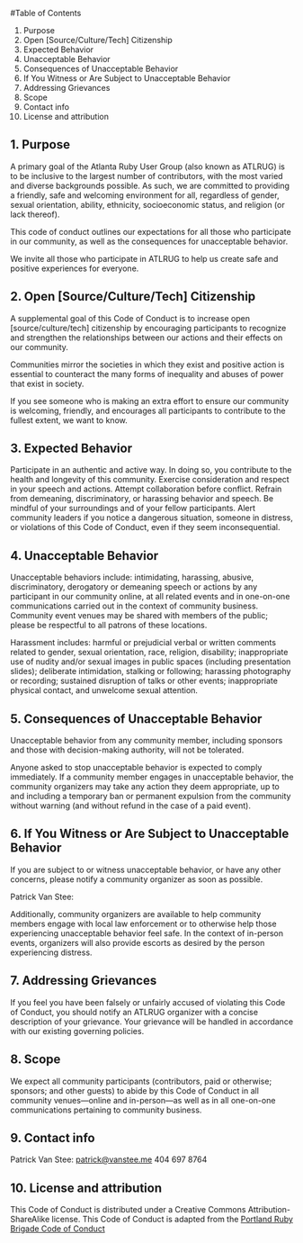 #Table of Contents
1. Purpose
2. Open [Source/Culture/Tech] Citizenship
3. Expected Behavior
4. Unacceptable Behavior
5. Consequences of Unacceptable Behavior
6. If You Witness or Are Subject to Unacceptable Behavior
7. Addressing Grievances
8. Scope
9. Contact info
10. License and attribution


## 1. Purpose

A primary goal of the Atlanta Ruby User Group (also known as ATLRUG) is to be inclusive to the largest number of contributors, with the most varied and diverse backgrounds possible. As such, we are committed to providing a friendly, safe and welcoming environment for all, regardless of gender, sexual orientation, ability, ethnicity, socioeconomic status, and religion (or lack thereof).

This code of conduct outlines our expectations for all those who participate in our community, as well as the consequences for unacceptable behavior.

We invite all those who participate in ATLRUG to help us create safe and positive experiences for everyone.

## 2.‎ ‏Open [Source/Culture/Tech] Citizenship

A supplemental goal of this Code of Conduct is to increase open [source/culture/tech] citizenship by encouraging participants to recognize and strengthen the relationships between our actions and their effects on our community.

Communities mirror the societies in which they exist and positive action is essential to counteract the many forms of inequality and abuses of power that exist in society.

If you see someone who is making an extra effort to ensure our community is welcoming, friendly, and encourages all participants to contribute to the fullest extent, we want to know.

## 3.‎ ‏Expected Behavior

Participate in an authentic and active way. In doing so, you contribute to the health and longevity of this community.
Exercise consideration and respect in your speech and actions.
Attempt collaboration before conflict.
Refrain from demeaning, discriminatory, or harassing behavior and speech.
Be mindful of your surroundings and of your fellow participants. Alert community leaders if you notice a dangerous situation, someone in distress, or violations of this Code of Conduct, even if they seem inconsequential.

## 4.‎ ‏Unacceptable Behavior

Unacceptable behaviors include: intimidating, harassing, abusive, discriminatory, derogatory or demeaning speech or actions by any participant in our community online, at all related events and in one-on-one communications carried out in the context of community business. Community event venues may be shared with members of the public; please be respectful to all patrons of these locations.

Harassment includes: harmful or prejudicial verbal or written comments related to gender, sexual orientation, race, religion, disability; inappropriate use of nudity and/or sexual images in public spaces (including presentation slides); deliberate intimidation, stalking or following; harassing photography or recording; sustained disruption of talks or other events; inappropriate physical contact, and unwelcome sexual attention.

## 5.‎ ‏Consequences of Unacceptable Behavior

Unacceptable behavior from any community member, including sponsors and those with decision-making authority, will not be tolerated.

Anyone asked to stop unacceptable behavior is expected to comply immediately. If a community member engages in unacceptable behavior, the community organizers may take any action they deem appropriate, up to and including a temporary ban or permanent expulsion from the community without warning (and without refund in the case of a paid event).

## 6.‎ ‏If You Witness or Are Subject to Unacceptable Behavior

If you are subject to or witness unacceptable behavior, or have any other concerns, please notify a community organizer as soon as possible.

Patrick Van Stee:

Additionally, community organizers are available to help community members engage with local law enforcement or to otherwise help those experiencing unacceptable behavior feel safe. In the context of in-person events, organizers will also provide escorts as desired by the person experiencing distress.

## 7.‎ ‏Addressing Grievances

If you feel you have been falsely or unfairly accused of violating this Code of Conduct, you should notify an ATLRUG organizer with a concise description of your grievance. Your grievance will be handled in accordance with our existing governing policies.

## 8.‎ ‏Scope

We expect all community participants (contributors, paid or otherwise; sponsors; and other guests) to abide by this Code of Conduct in all community venues—online and in-person—as well as in all one-on-one communications pertaining to community business.

## 9.‎ ‏Contact info

Patrick Van Stee:
patrick@vanstee.me
404 697 8764

## 10.‎ ‏License and attribution

This Code of Conduct is distributed under a Creative Commons Attribution-ShareAlike license. This Code of Conduct is adapted from the [Portland Ruby Brigade Code of Conduct](http://pdxruby.org/codeofconduct)
